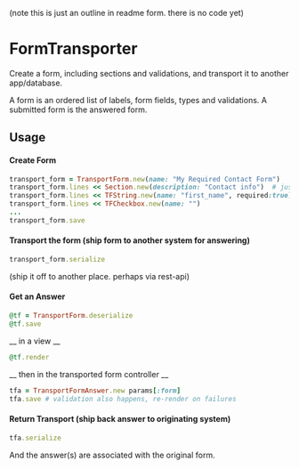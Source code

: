 (note this is just an outline in readme form.  there is no code yet)

# FormTransporter

Create a form, including sections and validations, and transport it to another app/database.

A form is an ordered list of labels, form fields, types and validations.  A submitted form is the answered form.


## Usage

#### Create Form

```ruby
transport_form = TransportForm.new(name: "My Required Contact Form")
transport_form.lines << Section.new(description: "Contact info")  # just a descriptive element
transport_form.lines << TFString.new(name: "first_name", required:true)
transport_form.lines << TFCheckbox.new(name: "")
...
transport_form.save
```

#### Transport the form (ship form to another system for answering)

```ruby
transport_form.serialize
```

(ship it off to another place.  perhaps via rest-api)

#### Get an Answer
``` ruby
@tf = TransportForm.deserialize
@tf.save
```

__ in a view __
```ruby
@tf.render
```

__ then in the transported form controller __
```ruby
tfa = TransportFormAnswer.new params[:form]
tfa.save # validation also happens, re-render on failures
```

#### Return Transport (ship back answer to originating system)

```ruby
tfa.serialize
```

And the answer(s) are associated with the original form.

